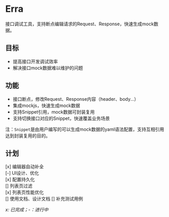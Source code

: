 # Erra

接口调试工具，支持断点编辑请求的Request、Response，快速生成mock数据。

## 目标
- 提高接口开发调试效率
- 解决接口mock数据难以维护的问题

## 功能
- 接口断点，修改Request、Response内容（header、body...）
- 集成mockjs，快速生成mock数据
- 支持Snippet引用，mock数据可封装复用
- 支持切换接口对应的Snippet，快速覆盖业务场景

注：`Snippet`是由用户编写的可以生成mock数据的yaml语法配置，支持互相引用达到封装复用的目的。

## 计划
[x] 编辑器自动补全  
[-] UI设计、优化  
[x] 配置持久化  
[] 列表页过滤  
[x] 列表页性能优化  
[] 使用文档、设计文档
[] 补充测试用例

*x: 已完成；-：进行中*